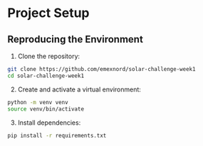 # Project Setup

## Reproducing the Environment

1. Clone the repository:

```bash
git clone https://github.com/emexnord/solar-challenge-week1
cd solar-challenge-week1
```

2. Create and activate a virtual environment:

```bash
python -m venv venv
source venv/bin/activate
```

3. Install dependencies:

```bash
pip install -r requirements.txt
```
